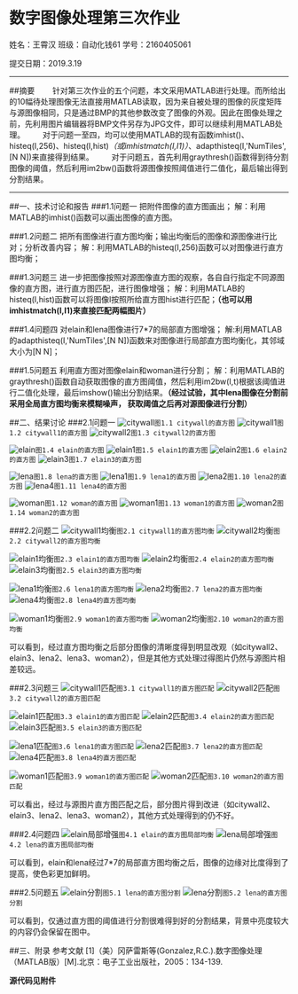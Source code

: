 ﻿# 数字图像处理第三次作业

姓名：王霄汉
班级：自动化钱61
学号：2160405061

提交日期：2019.3.19

---

##摘要
&emsp;&emsp;针对第三次作业的五个问题，本文采用MATLAB进行处理。而所给出的10幅待处理图像无法直接用MATLAB读取，因为来自被处理的图像的灰度矩阵与源图像相同，只是通过BMP的其他参数改变了图像的外观。因此在图像处理之前，先利用图片编辑器将BMP文件另存为JPG文件，即可以继续利用MATLAB处理。
&emsp;&emsp;对于问题一至四，均可以使用MATLAB的现有函数imhist()、histeq(I,256)、histeq(I,hist)*（或imhistmatch(I,I1)）*、adapthisteq(I,'NumTiles',[N N])来直接得到结果。
&emsp;&emsp;对于问题五，首先利用graythresh()函数得到待分割图像的阈值，然后利用im2bw()函数将源图像按照阈值进行二值化，最后输出得到分割结果。


---
##一、技术讨论和报告
###1.1问题一
把附件图像的直方图画出；
解：利用MATLAB的imhist()函数可以画出图像的直方图。

###1.2问题二
把所有图像进行直方图均衡；输出均衡后的图像和源图像进行比对；分析改善内容；
解：利用MATLAB的histeq(I,256)函数可以对图像进行直方图均衡；

###1.3问题三
进一步把图像按照对源图像直方图的观察，各自自行指定不同源图像的直方图，进行直方图匹配，进行图像增强；
解：利用MATLAB的histeq(I,hist)函数可以将图像I按照所给直方图hist进行匹配；**（也可以用imhistmatch(I,I1)来直接匹配两幅图片）**

###1.4问题四
对elain和lena图像进行7*7的局部直方图增强；
解:利用MATLAB的adapthisteq(I,'NumTiles',[N N])函数来对图像进行局部直方图均衡化，其邻域大小为[N N]；

###1.5问题五
利用直方图对图像elain和woman进行分割；
解：利用MATLAB的graythresh()函数自动获取图像的直方图阈值，然后利用im2bw(I,t)根据该阈值进行二值化处理，最后imshow()输出分割结果。**（经过试验，其中lena图像在分割前采用全局直方图均衡来模糊噪声， 获取阈值之后再对源图像进行分割）**


##二、结果讨论
###2.1问题一
![citywall](https://picture-1258800683.cos.ap-chengdu.myqcloud.com/c.bmp)`图1.1 citywall的直方图`
![citywall1](https://picture-1258800683.cos.ap-chengdu.myqcloud.com/c1.bmp)`图1.2 citywall1的直方图`
![citywall2](https://picture-1258800683.cos.ap-chengdu.myqcloud.com/c2.bmp)`图1.3 citywall2的直方图`

![elain](https://picture-1258800683.cos.ap-chengdu.myqcloud.com/e.bmp)`图1.4 elain的直方图`
![elain1](https://picture-1258800683.cos.ap-chengdu.myqcloud.com/e1.bmp)`图1.5 elain1的直方图`
![elain2](https://picture-1258800683.cos.ap-chengdu.myqcloud.com/e2.bmp)`图1.6 elain2的直方图`
![elain3](https://picture-1258800683.cos.ap-chengdu.myqcloud.com/e3.bmp)`图1.7 elain3的直方图`

![lena](https://picture-1258800683.cos.ap-chengdu.myqcloud.com/l.bmp)`图1.8 lena的直方图`
![lena1](https://picture-1258800683.cos.ap-chengdu.myqcloud.com/l1.bmp)`图1.9 lena1的直方图`
![lena2](https://picture-1258800683.cos.ap-chengdu.myqcloud.com/l2.bmp)`图1.10 lena2的直方图`
![lena4](https://picture-1258800683.cos.ap-chengdu.myqcloud.com/l4.bmp)`图1.11 lena4的直方图`

![woman](https://picture-1258800683.cos.ap-chengdu.myqcloud.com/w.bmp)`图1.12 woman的直方图`
![woman1](https://picture-1258800683.cos.ap-chengdu.myqcloud.com/w1.bmp)`图1.13 woman1的直方图`
![woman2](https://picture-1258800683.cos.ap-chengdu.myqcloud.com/w2.bmp)`图1.14 woman2的直方图`

###2.2问题二
![citywall1均衡](https://picture-1258800683.cos.ap-chengdu.myqcloud.com/c11.bmp)`图2.1 citywall1的直方图均衡`
![citywall2均衡](https://picture-1258800683.cos.ap-chengdu.myqcloud.com/c21.bmp)`图2.2 citywall2的直方图均衡`

![elain1均衡](https://picture-1258800683.cos.ap-chengdu.myqcloud.com/e11.bmp)`图2.3 elain1的直方图均衡`
![elain2均衡](https://picture-1258800683.cos.ap-chengdu.myqcloud.com/e21.bmp)`图2.4 elain2的直方图均衡`
![elain3均衡](https://picture-1258800683.cos.ap-chengdu.myqcloud.com/e31.bmp)`图2.5 elain3的直方图均衡`

![lena1均衡](https://picture-1258800683.cos.ap-chengdu.myqcloud.com/l11.bmp)`图2.6 lena1的直方图均衡`
![lena2均衡](https://picture-1258800683.cos.ap-chengdu.myqcloud.com/l21.bmp)`图2.7 lena2的直方图均衡`
![lena4均衡](https://picture-1258800683.cos.ap-chengdu.myqcloud.com/l41.bmp)`图2.8 lena4的直方图均衡`

![woman1均衡](https://picture-1258800683.cos.ap-chengdu.myqcloud.com/w11.bmp)`图2.9 woman1的直方图均衡`
![woman2均衡](https://picture-1258800683.cos.ap-chengdu.myqcloud.com/w21.bmp)`图2.10 woman2的直方图均衡`

可以看到，经过直方图均衡之后部分图像的清晰度得到明显改观（如citywall2、elain3、lena2、lena3、woman2），但是其他方式处理过得图片仍然与源图片相差较远。

###2.3问题三
![citywall1匹配](https://picture-1258800683.cos.ap-chengdu.myqcloud.com/c12.bmp)`图3.1 citywall1的直方图匹配`
![citywall2匹配](https://picture-1258800683.cos.ap-chengdu.myqcloud.com/c22.bmp)`图3.2 citywall2的直方图匹配`

![elain1匹配](https://picture-1258800683.cos.ap-chengdu.myqcloud.com/e12.bmp)`图3.3 elain1的直方图匹配`
![elain2匹配](https://picture-1258800683.cos.ap-chengdu.myqcloud.com/e22.bmp)`图3.4 elain2的直方图匹配`
![elain3匹配](https://picture-1258800683.cos.ap-chengdu.myqcloud.com/e32.bmp)`图3.5 elain3的直方图匹配`

![lena1匹配](https://picture-1258800683.cos.ap-chengdu.myqcloud.com/l12.bmp)`图3.6 lena1的直方图匹配`
![lena2匹配](https://picture-1258800683.cos.ap-chengdu.myqcloud.com/l22.bmp)`图3.7 lena2的直方图匹配`
![lena4匹配](https://picture-1258800683.cos.ap-chengdu.myqcloud.com/l42.bmp)`图3.8 lena4的直方图匹配`

![woman1匹配](https://picture-1258800683.cos.ap-chengdu.myqcloud.com/w12.bmp)`图3.9 woman1的直方图匹配`
![woman2匹配](https://picture-1258800683.cos.ap-chengdu.myqcloud.com/w22.bmp)`图3.10 woman2的直方图匹配`

可以看出，经过与源图片直方图匹配之后，部分图片得到改进（如citywall2、elain3、lena2、lena3、woman2），其他方式处理得到的仍不好。

###2.4问题四
![elain局部增强](https://picture-1258800683.cos.ap-chengdu.myqcloud.com/ej3.bmp)`图4.1 elain的直方图局部均衡`
![lena局部增强](https://picture-1258800683.cos.ap-chengdu.myqcloud.com/lj3.bmp)`图4.2 lena的直方图局部均衡`

可以看到，elain和lena经过7*7的局部直方图均衡之后，图像的边缘对比度得到了提高，使色彩更加鲜明。

###2.5问题五
![elain分割](https://picture-1258800683.cos.ap-chengdu.myqcloud.com/efg.bmp)`图5.1 lena的直方图分割`
![lena分割](https://picture-1258800683.cos.ap-chengdu.myqcloud.com/lfg.bmp)`图5.2 lena的直方图分割`

可以看到，仅通过直方图的阈值进行分割很难得到好的分割结果，背景中亮度较大的内容仍会保留在图中。

##三、附录
参考文献
[1]（美）冈萨雷斯等(Gonzalez,R.C.).数字图像处理（MATLAB版）[M].北京：电子工业出版社，2005：134-139.

**源代码见附件**




